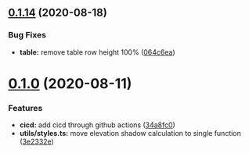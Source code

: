 ## [0.1.14](https://github.com/Headstorm/foundry-ui/compare/v0.1.13...v0.1.14) (2020-08-18)

### Bug Fixes

- **table:** remove table row height 100% ([064c6ea](https://github.com/Headstorm/foundry-ui/commit/064c6ea1b69eec0c6a898e2a8771d6cd5ac28417))

# [0.1.0](https://github.com/Headstorm/foundry-ui/compare/v0.0.8...v0.1.0) (2020-08-11)

### Features

- **cicd:** add cicd through github actions ([34a8fc0](https://github.com/Headstorm/foundry-ui/commit/34a8fc0245c335e4ca8fbf16291fc39fda963f64))
- **utils/styles.ts:** move elevation shadow calculation to single function ([3e2332e](https://github.com/Headstorm/foundry-ui/commit/3e2332e64b50320681dded46e24562ff29b7bb49))

